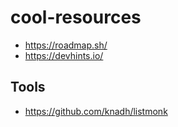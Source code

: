 # cool-resources

- https://roadmap.sh/
- https://devhints.io/
## Tools
- https://github.com/knadh/listmonk
